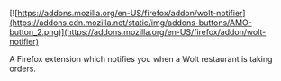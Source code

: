 [![https://addons.mozilla.org/en-US/firefox/addon/wolt-notifier](https://addons.cdn.mozilla.net/static/img/addons-buttons/AMO-button_2.png)](https://addons.mozilla.org/en-US/firefox/addon/wolt-notifier)

A Firefox extension which notifies you when a Wolt restaurant is taking orders.
